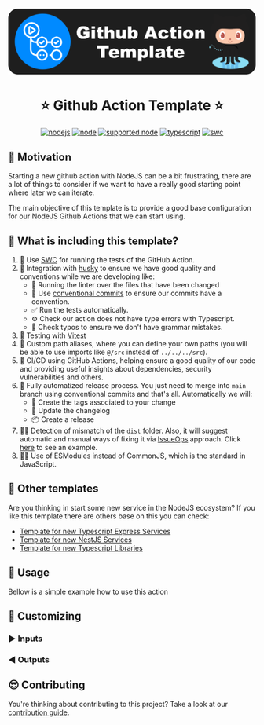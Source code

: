 <p align="center">
  <a href="https://github.com/AlbertHernandez/github-action-nodejs-template" target="blank"><img src="images/logo.png" alt="Github Actions Logo" width="512" /></a>
</p>

<h1 align="center">⭐ Github Action Template ⭐</h1>

<p align="center">
<!-- action-docs-description source="action.yml" -->
<!-- action-docs-description source="action.yml" -->
</p>

<p align="center">
  <a href="https://github.com/AlbertHernandez/github-action-nodejs-template/actions/workflows/node.yml?branch=main"><img src="https://github.com/AlbertHernandez/github-action-nodejs-template/actions/workflows/node.yml/badge.svg?branch=main" alt="nodejs"/></a>
  <a href="https://nodejs.org/docs/latest-v20.x/api/index.html"><img src="https://img.shields.io/badge/node-20.x-green.svg" alt="node"/></a>
  <a href="https://nodejs.org"><img src="https://img.shields.io/badge/supported_node-18.x_--_20.x-forestgreen.svg" alt="supported node"/></a>
  <a href="https://www.typescriptlang.org/"><img src="https://img.shields.io/badge/typescript-5.x-blue.svg" alt="typescript"/></a>
  <a href="https://vitest.dev/"><img src="https://img.shields.io/badge/Test-Vitest_-yellow.svg" alt="swc"/></a>
</p>

## 👀 Motivation

Starting a new github action with NodeJS can be a bit frustrating, there are a lot of things to consider if we want to have a really good starting point where later we can iterate.

The main objective of this template is to provide a good base configuration for our NodeJS Github Actions that we can start using.

## 🌟 What is including this template?

1. 👷 Use [SWC](https://swc.rs/) for running the tests of the GitHub Action.
2. 🐶 Integration with [husky](https://typicode.github.io/husky/) to ensure we have good quality and conventions while we are developing like:
   - 💅 Running the linter over the files that have been changed
   - 💬 Use [conventional commits](https://www.conventionalcommits.org/en/v1.0.0/) to ensure our commits have a convention.
   - ✅ Run the tests automatically.
   - ⚙️ Check our action does not have type errors with Typescript.
   - 🙊 Check typos to ensure we don't have grammar mistakes.
3. 🧪 Testing with [Vitest](https://vitest.dev/)
4. 📌 Custom path aliases, where you can define your own paths (you will be able to use imports like `@/src` instead of `../../../src`).
5. 🚀 CI/CD using GitHub Actions, helping ensure a good quality of our code and providing useful insights about dependencies, security vulnerabilities and others.
6. 🥷 Fully automatized release process. You just need to merge into `main` branch using conventional commits and that's all. Automatically we will:
   - 📍 Create the tags associated to your change
   - 📝 Update the changelog
   - 📦 Create a release
7. 👮🏻 Detection of mismatch of the `dist` folder. Also, it will suggest automatic and manual ways of fixing it via [IssueOps](https://github.com/marketplace/actions/slash-command-dispatch) approach. Click [here](https://github.com/AlbertHernandez/github-action-nodejs-template/pull/32#issuecomment-1951901513) to see an example.
8. 🐦‍🔥 Use of ESModules instead of CommonJS, which is the standard in JavaScript.

## 🤩 Other templates

Are you thinking in start some new service in the NodeJS ecosystem? If you like this template there are others base on this you can check:

- [Template for new Typescript Express Services](https://github.com/AlbertHernandez/express-typescript-service-template)
- [Template for new NestJS Services](https://github.com/AlbertHernandez/nestjs-service-template)
- [Template for new Typescript Libraries](https://github.com/AlbertHernandez/typescript-library-template)

## 👀 Usage

Bellow is a simple example how to use this action

<!-- action-docs-usage source="action-file.yml" project="AlbertHernandez/github-action-nodejs-template" version="v0.11.0" x-release-please-version -->
<!-- action-docs-usage source="action-file.yml" project="AlbertHernandez/github-action-nodejs-template" version="v0.11.0" x-release-please-version -->

## 💅 Customizing

### ▶️ Inputs

<!-- action-docs-inputs source="action.yml" -->
<!-- action-docs-inputs source="action.yml" -->

### ◀️ Outputs

<!-- action-docs-outputs source="action.yml" -->
<!-- action-docs-outputs source="action.yml" -->

## 😎 Contributing

You're thinking about contributing to this project? Take a look at our [contribution guide](docs/CONTRIBUTING.md).
